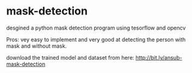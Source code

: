 # mask-detection

desgined a python mask detection program using tesorflow and opencv

Pros:
vey easy to implement
and very good at detecting the person with mask and without mask.

download the trained model and dataset from here: http://bit.ly/ansub-mask-detection
